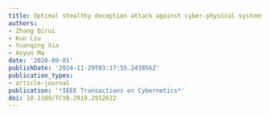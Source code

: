 ```yaml
---
title: Optimal stealthy deception attack against cyber-physical systems
authors:
- Zhang Qirui
- Kun Liu
- Yuanqing Xia
- Aoyun Ma
date: '2020-09-01'
publishDate: '2024-11-29T03:17:55.243856Z'
publication_types:
- article-journal
publication: '*IEEE Transactions on Cybernetics*'
doi: 10.1109/TCYB.2019.2912622
---
```

